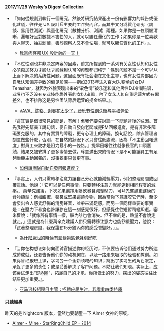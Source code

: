 #### 2017/11/25 Wesley’s Digest Collection

- 『如何從規劃到執行一個研究，然後將研究結果產出一份有影響力的報告或優化建議，往往是 UX 設計師主要的工作與內容。而其中又分爲質化研究（訪談、易用性測試）與量化研究（數據分析、測試）兩種。如果你是一位頭腦清晰，邏輯好且對數據不害怕的人，就可以勝任量化的工作；如果你是一位喜歡與人聊天、抽絲剝繭，善於觀察人又不會怯場，就可以勝任質化的工作。』。
  - [我當痞客邦 UX 設計師的一天！](https://designtongue.me/%E6%88%91%E7%95%B6%E7%97%9E%E5%AE%A2%E9%82%A6-ux-%E8%A8%AD%E8%A8%88%E5%B8%AB%E7%9A%84%E4%B8%80%E5%A4%A9%EF%BC%81/)
  
- 『不过性别也并非决定阵容的因素，前文所提到的一系列有关女性认知和女性必须更加努力才能让才能得到认可的问题都归结于：性别问题不是一个可以从上而下解决的系统性问题，这里面既有社会潜在文化主导，也有女性内部因为自我认知偏差导致的偏见加深——例如2013年进入百大DJ榜单的女DJ Tenashar，就因为外貌表现出来的“软色情”被乐迷和其他男性DJ冷嘲热讽，业界也不乏没有专业技能靠外表的女DJ出现，除了女艺人的自我运营方式有偏差外，也不排除这是男性团队背后运营的捞金结果。』。
  - [VAVA、陈粒、谢春花太少了，音乐节性别失衡与平权悖论](http://www.chinambn.com/show-4936.html#0-fbook-1-44931-b182d7286068ff4101843e17368e4b10)
  
- 『這其實是個很常見的問題，有解！但我們要先討論一下問題背後的成因。首先我得先幫員工說句話，要自動自發向老闆或是PM回報進度，是有非常多障礙要克服的，其中有實質的障礙，更有心理上的障礙。換句話說，除非管理者刻意做些什麼，否則，在自然的狀況下水只會往低處流，因為「不主動回報進度」對員工來說才是阻力最小的一條路。』提早回報往往就像長官的口頭嘉勉，結果又被安排了更多事情去做，幹意滿出來的情況下是不可能讓員工有足夠動機主動回報的，沒事找事只會更有事。
  - [如何讓團隊自動自發回報進度？](https://www.projectup.net/article/view/id/14683)
  
- 『事實上，人們只需轉移注意力讓自己分心就能減輕壓力，例如整理房間或回覆電話。他說：「它可以是任何事情，只要轉移注意力就能達到相同程度的減壓。」萬辛克建議，下次如果選擇用暴飲暴食減輕壓力，可以先嘗試更健康的食物類型：例如甜椒、蘋果或堅果這類食物，因為當你下意識咬它們時，至少會發出令人感覺舒暢的清脆聲音，並帶來滿足感。而另一個同樣重要的事實是：在壓力下暴食也許讓你在這一刻感覺很好，但感覺往往短暫稍縱即逝。塞米爾說：「就像所有事情一樣，腦內啡也會消失。但不幸的是，熱量不會說走就走。」這就是為什麼萬辛克建議人們只需轉移注意力也能舒緩壓力，他說：「試著整理房間，我保證在15分鐘內你的感受會變好。」』。
  - [為什麼厭世的時候有些食物感覺特別好吃](https://www.mplus.com.tw/article/1886)


- 『当你在构想该如何向面试官描述你的经历时，不仅要告诉他们通过努力所达成的成就，还要告诉他们你的动机何在，以及一路走来吸取的经验和教训。如果你曾经报班上课，学习另一个全新领域的知识；跳出了实习生的角色限定，承担了更多的责任；或是妥善解决了客户问题。不妨让我们知晓。实际上，应该尝试走出“舒适圈”，拓展自己的才能。你所做出的努力、摆出的姿态往往比结果更加重要。』。
  - [亚马逊校招项目主管：招聘应届生时，我看重四类特质](https://36kr.com/p/5088756.html)





#### 只聽經典
昨天的是 Nightcore 版本，當然也要朝聖一下 Aimer 女神的原版。
- [Aimer - Mine - StarRingChild EP - 2014](https://www.youtube.com/watch?v=84BcjInCKE8)